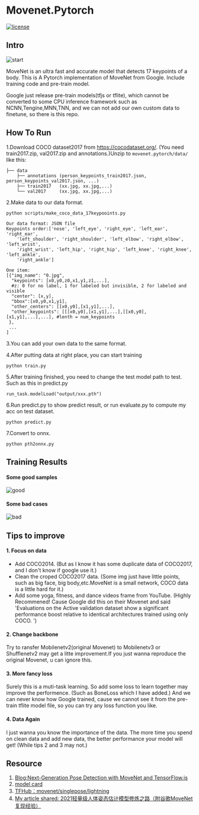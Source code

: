 # Movenet.Pytorch

[![license](https://img.shields.io/github/license/mashape/apistatus.svg?maxAge=2592000)](https://github.com/fire717/Fire/blob/main/LICENSE)

## Intro
![start](/data/imgs/three_pane_aligned.gif)

MoveNet is an ultra fast and accurate model that detects 17 keypoints of a body.
This is A Pytorch implementation of MoveNet from Google. Include training code and pre-train model.

Google just release pre-train models(tfjs or tflite), which cannot be converted to some CPU inference framework such as NCNN,Tengine,MNN,TNN, and we can not add our own custom data to finetune, so there is this repo.


## How To Run

1.Download COCO dataset2017 from https://cocodataset.org/. (You need train2017.zip, val2017.zip and annotations.)Unzip to `movenet.pytorch/data/` like this:

```
├── data
    ├── annotations (person_keypoints_train2017.json, person_keypoints_val2017.json, ...)
    ├── train2017   (xx.jpg, xx.jpg,...)
    └── val2017     (xx.jpg, xx.jpg,...)

```


2.Make data to our data format.
```
python scripts/make_coco_data_17keypooints.py
```
```
Our data format: JSON file
Keypoints order:['nose', 'left_eye', 'right_eye', 'left_ear', 'right_ear', 
    'left_shoulder', 'right_shoulder', 'left_elbow', 'right_elbow', 'left_wrist', 
    'right_wrist', 'left_hip', 'right_hip', 'left_knee', 'right_knee', 'left_ankle', 
    'right_ankle']

One item:
[{"img_name": "0.jpg",
  "keypoints": [x0,y0,z0,x1,y1,z1,...],
  #z: 0 for no label, 1 for labeled but invisible, 2 for labeled and visible
  "center": [x,y],
  "bbox":[x0,y0,x1,y1],
  "other_centers": [[x0,y0],[x1,y1],...],
  "other_keypoints": [[[x0,y0],[x1,y1],...],[[x0,y0],[x1,y1],...],...], #lenth = num_keypoints
 },
 ...
]
```

3.You can add your own data to the same format.

4.After putting data at right place, you can start training
```
python train.py
```

5.After training finished, you need to change the test model path to test. Such as this in predict.py
```
run_task.modelLoad("output/xxx.pth")
```


6.Run predict.py to show predict result, or run evaluate.py to compute my acc on test dataset.
```
python predict.py
```
7.Convert to onnx.
```
python pth2onnx.py
```

## Training Results

#### Some good samples
![good](/data/imgs/good.png)

#### Some bad cases
![bad](/data/imgs/bad.png)


## Tips to improve
#### 1. Focus on data
* Add COCO2014. (But as I know it has some duplicate data of COCO2017, and I don't know if google use it.)
* Clean the croped COCO2017 data. (Some img just have little points, such as big face, big body,etc.MoveNet is a small network, COCO data is a little hard for it.)
* Add some yoga, fitness, and dance videos frame from YouTube. (Highly Recommened! Cause Google did this on their Movenet and said 'Evaluations on the Active validation dataset show a significant performance boost relative to identical architectures trained using only COCO. ')

#### 2. Change backbone
Try to ransfer Mobilenetv2(original Movenet) to Mobilenetv3 or Shufflenetv2 may get a litte improvement.If you just wanna reproduce the original Movenet, u can ignore this.

#### 3. More fancy loss
Surely this is a muti-task learning. So add some loss to learn together may improve the performence. (Such as BoneLoss which I have added.) And we can never know how Google trained, cause we cannot see it from the pre-train tflite model file, so you can try any loss function you like.


#### 4. Data Again
I just wanna you know the importance of the data. The more time you spend on clean data and add new data, the better performance your model will get! (While tips 2 and 3 may not.)

## Resource
1. [Blog:Next-Generation Pose Detection with MoveNet and TensorFlow.js](https://blog.tensorflow.org/2021/05/next-generation-pose-detection-with-movenet-and-tensorflowjs.html
)
2. [model card](https://storage.googleapis.com/movenet/MoveNet.SinglePose%20Model%20Card.pdf)
3. [TFHub：movenet/singlepose/lightning
](https://tfhub.dev/google/movenet/singlepose/lightning/4
)
4. [My article shared: 2021轻量级人体姿态估计模型修炼之路（附谷歌MoveNet复现经验）](https://zhuanlan.zhihu.com/p/413313925)
